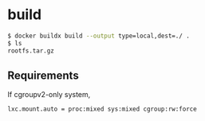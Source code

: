 # build

```bash
$ docker buildx build --output type=local,dest=./ .
$ ls
rootfs.tar.gz
```

## Requirements

If cgroupv2-only system,

```
lxc.mount.auto = proc:mixed sys:mixed cgroup:rw:force
```
